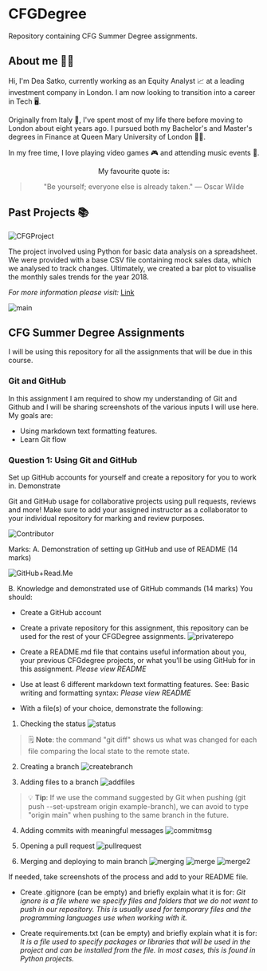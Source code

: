 
# CFGDegree
Repository containing CFG Summer Degree assignments.
## About me 🧜‍♀️
Hi, I'm Dea Satko, currently working as an Equity Analyst 📈 at a leading investment company in London. I am now looking to transition into a career in Tech 🖥️.

Originally from Italy 🍕, I've spent most of my life there before moving to London about eight years ago. I pursued both my Bachelor's and Master's degrees in Finance at Queen Mary University of London 👩‍🎓.

In my free time, I love playing video games 🎮 and attending music events 🎼.

<div align="center"> My favourite quote is:

> "Be yourself; everyone else is already taken." — Oscar Wilde
</div>


## Past Projects 📚
![CFGProject](resources/image-3.png)

The project involved using Python for basic data analysis on a spreadsheet. We were provided with a base CSV file containing mock sales data, which we analysed to track changes. Ultimately, we created a bar plot to visualise the monthly sales trends for the year 2018.

*For more information please visit:* [Link](https://github.com/deasatko/CFG)

![main](resources/image-1.png)

## CFG Summer Degree Assignments
I will be using this repository for all the assignments that will be due in this course.

### Git and GitHub
In this assignment I am required to show my understanding of Git and Github and I will be sharing screenshots of the various inputs I will use here.
My goals are:
- Using markdown text formatting features.
- Learn Git flow

### Question 1: Using Git and GitHub
Set up GitHub accounts for yourself and create a repository for you to work in. Demonstrate

Git and GitHub usage for collaborative projects using pull requests, reviews and more!
Make sure to add your assigned instructor as a collaborator to your individual repository for marking and review purposes.

![Contributor](resources/image-4.png)

Marks:
A. Demonstration of setting up GitHub and use of README (14 marks)

![GitHub+Read.Me](resources/image-5.png)

B. Knowledge and demonstrated use of GitHub commands (14 marks)
You should:
+ Create a GitHub account
+ Create a private repository for this assignment, this repository can be used for the rest of your CFGDegree assignments.
![privaterepo](resources/image-6.png)

+ Create a README.md file that contains useful information about you, your previous CFGdegree projects, or what you’ll be using GitHub for in this assignment. *Please view README*
+ Use at least 6 different markdown text formatting features. See: Basic writing and formatting syntax: *Please view README*

+ With a file(s) of your choice, demonstrate the following:

1. Checking the status
![status](resources/status.png)
> 🗒️ **Note**: the command "git diff" shows us what was changed for each file comparing the local state to the remote state.

2. Creating a branch
![createbranch](resources/branch.png)

3. Adding files to a branch
![addfiles](resources/addfiles.png)
> 💡 **Tip**: If we use the command suggested by Git when pushing (git push --set-upstream origin example-branch), we can avoid to type "origin main" when pushing to the same branch in the future.

4. Adding commits with meaningful messages
![commitmsg](resources/committsmsg.png)

5. Opening a pull request
![pullrequest](resources/pullreq.png)

6. Merging and deploying to main branch
![merging](resources/merge.png)
![merge](resources/successfulmerge.png)
![merge2](resources/merg2.png)

If needed, take screenshots of the process and add to your README file.
+ Create .gitignore (can be empty) and briefly explain what it is for:
*Git ignore is a file where we specify files and folders that we do not want to push in our repository. This is usually used for temporary files and the programming languages use when working with it.*

+ Create requirements.txt (can be empty) and briefly explain what it is for: *It is a file used to specify packages or libraries that will be used in the project and can be installed from the file. In most cases, this is found in Python projects.*
